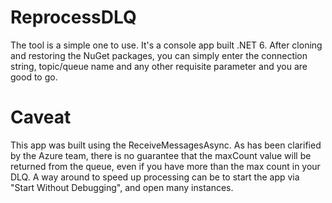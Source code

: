 # ReprocessDLQ
The tool is a simple one to use. It's a console app built .NET 6. After cloning and restoring the NuGet packages, you can simply enter the connection string, topic/queue name and any other requisite parameter and you are good to go.

# Caveat
This app was built using the ReceiveMessagesAsync. As has been clarified by the Azure team, there is no guarantee that the maxCount value will be returned from the queue, even if you have more than the max count in your DLQ. A way around to speed up processing can be to start the app via "Start Without Debugging", and open many instances.
